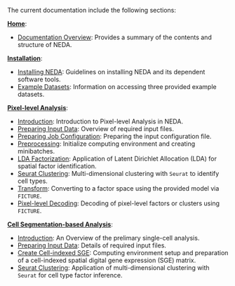 The current documentation include the following sections:


[**Home**](../index.md):

* [Documentation Overview](./documentation_overview.md): Provides a summary of the contents and structure of NEDA.

[**Installation**](../index.md):

* [Installing NEDA](../installation/installation.md): Guidelines on installing NEDA and its dependent software tools.
* [Example Datasets](../installation/example_data.md): Information on accessing three provided example datasets.


[**Pixel-level Analysis**](../analysis/hex_idx/intro.md):

* [Introduction](../analysis/hex_idx/intro.md): Introduction to Pixel-level Analysis in NEDA.
* [Preparing Input Data](../analysis/hex_idx/prepare_data.md): Overview of required input files.
* [Preparing Job Configuration](../analysis/hex_idx/job_config.md): Preparing the input configuration file.
* [Preprocessing](../analysis/hex_idx/step1-preprocess.md): Initialize computing environment and creating minibatches.
* [LDA Factorization](../analysis/hex_idx/step2a-LDA.md): Application of Latent Dirichlet Allocation (LDA) for spatial factor identification.
* [Seurat Clustering](../analysis/hex_idx/step2b-seurat.md): Multi-dimensional clustering with `Seurat` to identify cell types.
* [Transform](../analysis/hex_idx/step3-transform.md): Converting to a factor space using the provided model via `FICTURE`.
* [Pixel-level Decoding](../analysis/hex_idx/step4-decode.md): Decoding of pixel-level factors or clusters using `FICTURE`.


[**Cell Segmentation-based Analysis**](../analysis/cell_idx/intro.md):

* [Introduction](../analysis/cell_idx/intro.md): An Overview of the prelimary single-cell analysis.
* [Preparing Input Data](../analysis/cell_idx/prepare_data.md): Details of required input files.
* [Create Cell-indexed SGE](../analysis/cell_idx/step1-cell_SGE.md): Computing environment setup and preparation of a cell-indexed spatial digital gene expression (SGE) matrix.
* [Seurat Clustering](../analysis/cell_idx/step2-Seurat-clustering.md): Application of multi-dimensional clustering with `Seurat` for cell type factor inference.
